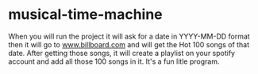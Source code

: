 # musical-time-machine
When you will run the project it will ask for a date in YYYY-MM-DD format then it will go to www.billboard.com and will get the Hot 100 songs of that date.
After getting those songs, it will create a playlist on your spotify account and add all those 100 songs in it. It's a fun litle program. 
